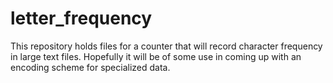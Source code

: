 # letter_frequency
This repository holds files for a counter that will  record character frequency in large text files.
Hopefully it will be of some use in coming up with an encoding scheme for specialized data.
